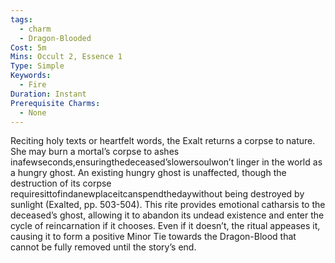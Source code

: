 ```yaml
---
tags:
  - charm
  - Dragon-Blooded
Cost: 5m
Mins: Occult 2, Essence 1
Type: Simple
Keywords:
  - Fire
Duration: Instant
Prerequisite Charms:
  - None
---
```

Reciting holy texts or heartfelt words, the Exalt returns a corpse to nature. She may burn a mortal’s corpse to ashes inafewseconds,ensuringthedeceased’slowersoulwon’t linger in the world as a hungry ghost. An existing hungry ghost is unaffected, though the destruction of its corpse requiresittofindanewplaceitcanspendthedaywithout being destroyed by sunlight (Exalted, pp. 503-504). This rite provides emotional catharsis to the deceased’s ghost, allowing it to abandon its undead existence and enter the cycle of reincarnation if it chooses. Even if it doesn’t, the ritual appeases it, causing it to form a positive Minor Tie towards the Dragon-Blood that cannot be fully removed until the story’s end.